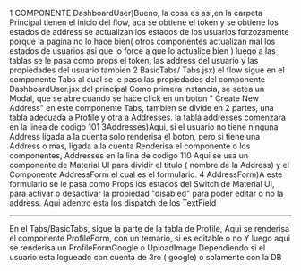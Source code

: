 1 COMPONENTE DashboardUser)Bueno, la cosa es asi,en la carpeta Principal tienen el inicio del flow, aca se obtiene el token
y se obtiene los estados de address 
se actualizan los estados de los usuarios forzozamente porque la pagina no lo hace bien( otros componentes actualizan mal los estados de usuarios asi que lo force a que lo actualice bien )
luego a las tablas se le pasa como props el token, las address del usuario y las propiedades del usuario tambien
2 BasicTabs/ Tabs.jsx) el flow sigue en el componente Tabs al cual se le paso las propiedades del componente DashboardUser.jsx del principal
Como primera instancia, se setea un Modal, que se abre cuando se hace click en un boton " Create New Address" 
en este componente Tabs, tambien se divide en 2 partes, una tabla adecuada a Profile y otra a Addresses.
la tabla  addresses comenzara en la linea de codigo 101
3Addresses)Aqui, si el usuario no tiene ninguna Address ligada a la cuenta solo renderisa el boton, pero si tiene una Address o mas, ligada a la cuenta Renderisa el componente o los componentes, Addresses en la lina de codigo 110 
Aqui se usa un componente de Material UI para dividir el titulo ( nombre de la Address) y el Componente AddressForm el cual es el formulario.
4 AddressForm)A este formulario se le pasa como Props los estados del Switch de Material UI, para activar o desactivar la propiedad "disabled" para poder editar o no la address.
Aqui adentro esta los dispatch de los TextField

-------------------------------------------------------------------
En el Tabs/BasicTabs, sigue la parte de la tabla de Profile, 
Aqui se renderisa el componente ProfileForm, con un ternario, si es editable o no 
Y luego aqui se renderisa un ProfileFormGoogle o UploadImage Dependiendo si el usuario esta logueado con cuenta de 3ro ( google) o solamente con la DB 